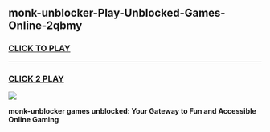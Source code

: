 
## monk-unblocker-Play-Unblocked-Games-Online-2qbmy
<h3>
<a href="https://premium76.site?title=monk-unblocker&ref=25A">CLICK TO PLAY</a></h3>
<hr>

<h3>
<a href="https://premium76.site?title=monk-unblocker&ref=25A">CLICK 2 PLAY</a>
  
</h3>

<a href="https://premium76.site?title=monk-unblocker&ref=25A"><img src="https://clearcache.store/games.png"></a>


**monk-unblocker games unblocked: Your Gateway to Fun and Accessible Online Gaming**
